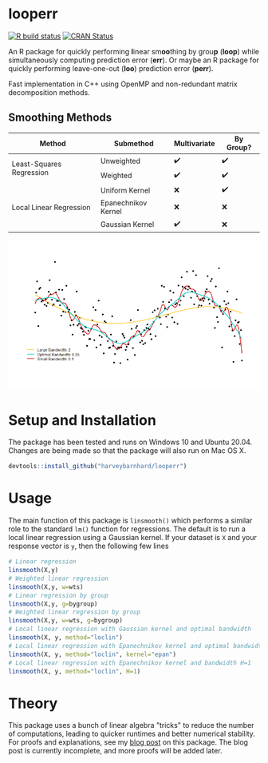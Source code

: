 # looperr
<!-- badges: start -->
  [![R build status](https://github.com/harveybarnhard/looperr/workflows/R-CMD-check/badge.svg)](https://github.com/harveybarnhard/looperr/actions)
  [![CRAN Status](https://www.r-pkg.org/badges/version/looperr)](https://www.r-pkg.org/badges/version/looperr)
<!-- badges: end -->

An R package for quickly performing **l**inear sm**oo**thing by grou**p** (**loop**) while
simultaneously computing prediction error (**err**). Or maybe an R package
for quickly performing leave-one-out (**loo**) prediction error (**perr**).

Fast implementation in C++ using OpenMP and non-redundant matrix decomposition methods.


## Smoothing Methods
<p align="center">
<table>
    <thead>
        <tr>
            <th>Method</th>
            <th>Submethod</th>
            <th>Multivariate</th>
            <th>By Group?</th>
        </tr>
    </thead>
    <tbody>
        <tr>
            <td rowspan=2>Least-Squares Regression</td>
            <td rowspan=1>Unweighted</td>
            <td>✔️</td>
            <td>✔️</td>
        </tr>
        <tr>
            <td>Weighted</td>
            <td>✔️</td>
            <td>✔️</td>
        </tr>
        <tr>
            <td rowspan=3>Local Linear Regression</td>
            <td>Uniform Kernel</td>
            <td>❌</td>
            <td>✔️</td>
        </tr>
        <tr>
            <td>Epanechnikov Kernel</td>
            <td>❌</td>
            <td>❌</td>
        </tr>
        <tr>
            <td>Gaussian Kernel</td>
            <td>✔️</td>
            <td>❌</td>
        </tr>
    </tbody>
</table>
</p> 

![](examples/looperr_example1.png)

# Setup and Installation
The package has been tested and runs on Windows 10 and Ubuntu 20.04.
Changes are being made so that the package will also run on Mac OS X.
```r
devtools::install_github("harveybarnhard/looperr")
```

# Usage
The main function of this package is `linsmooth()` which
performs a similar role to the standard `lm()` function for
regressions. The default is to run a local linear regression using
a Gaussian kernel. If your dataset is `X` and your response vector is `y`,
then the following few lines 

```r
# Linear regression
linsmooth(X,y)
# Weighted linear regression
linsmooth(X,y, w=wts)
# Linear regression by group
linsmooth(X,y, g=bygroup)
# Weighted linear regression by group
linsmooth(X,y, w=wts, g=bygroup)
# Local linear regression with Gaussian kernel and optimal bandwidth
linsmooth(X, y, method="loclin")
# Local linear regression with Epanechnikov kernel and optimal bandwidth
linsmooth(X, y, method="loclin", kernel="epan")
# Local linear regression with Epanechnikov kernel and bandwidth H=1
linsmooth(X, y, method="loclin", H=1)
```

# Theory
This package uses a bunch of linear algebra "tricks" to reduce
the number of computations, leading to quicker runtimes
and better numerical stability. For proofs and explanations,
see my
[blog post](https://harveybarnhard.com/posts/evaluating-prediction-error.html)
on this package. The blog post is currently incomplete, and
more proofs will be added later.
